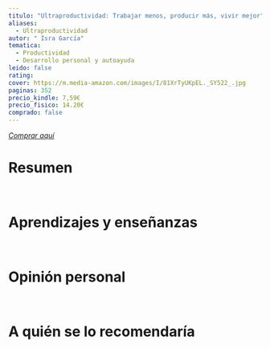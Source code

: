 ```yaml
---
titulo: "Ultraproductividad: Trabajar menos, producir más, vivir mejor"
aliases:
  - Ultraproductividad
autor: " Isra García"
tematica:
  - Productividad
  - Desarrollo personal y autoayuda
leido: false
rating: 
cover: https://m.media-amazon.com/images/I/81XrTyUKpEL._SY522_.jpg
paginas: 352
precio_kindle: 7,59€
precio_fisico: 14.20€
comprado: false
---
```


*[Comprar aquí]()*

# Resumen


<br>

# Aprendizajes y enseñanzas


<br>


# Opinión personal


<br>

# A quién se lo recomendaría

